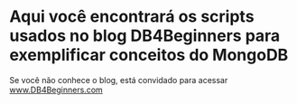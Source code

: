# Aqui você encontrará os scripts usados no blog DB4Beginners para exemplificar conceitos do MongoDB

Se você não conhece o blog, está convidado para acessar www.DB4Beginners.com

